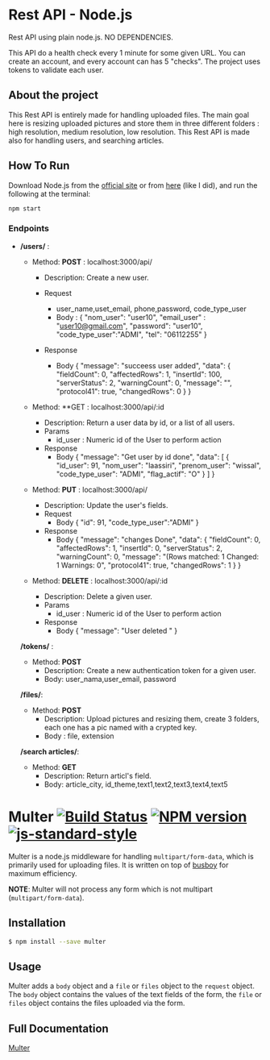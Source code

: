 # Rest API - Node.js

Rest API using plain node.js. NO DEPENDENCIES.

This API do a health check every 1 minute for some given URL. You can create an account, and every account can has 5 "checks". The project uses tokens to validate each user.

## About the project

This Rest API is entirely made for handling uploaded files. The main goal here is resizing uploaded pictures and store them in three different folders : high resolution, medium resolution, low resolution.
This Rest API is made also for handling users, and searching articles.

## How To Run

Download Node.js from the [official site](https://nodejs.org/en/download/) or from [here](https://github.com/creationix/nvm) (like I did), and run the following at the terminal:

```
npm start
```

### Endpoints

- **/users/** :

  - Method: **POST** : localhost:3000/api/

    + Description: Create a new user.
    
    + Request
        - user_name,uset_email, phone,password, code_type_user 
        + Body :
          {
            "nom_user": "user10",
            "email_user" : "user10@gmail.com",
            "password": "user10",
            "code_type_user":"ADMI",
            "tel": "06112255"
          }

    + Response 
        + Body
          {
            "message": "succeess user added",
            "data": {
              "fieldCount": 0,
              "affectedRows": 1,
              "insertId": 100,
              "serverStatus": 2,
              "warningCount": 0,
              "message": "",
              "protocol41": true,
              "changedRows": 0
            }
          }


  - Method: **GET : localhost:3000/api/:id

    + Description: Return a user data by id, or a list of all users.
    + Params
        + id_user : Numeric id of the User to perform action
    + Response
        + Body
          {
          "message": "Get user by id done",
          "data": [
            {
              "id_user": 91,
              "nom_user": "laassiri",
              "prenom_user": "wissal",
              "code_type_user": "ADMI",
              "flag_actif": "O"
            }
          ]
          }

  - Method: **PUT** : localhost:3000/api/

    + Description: Update the user's fields.
    + Request
      + Body
        {
          "id": 91,
          "code_type_user":"ADMI"
        }
    + Response
      + Body
        {
        "message": "changes Done",
        "data": {
          "fieldCount": 0,
          "affectedRows": 1,
          "insertId": 0,
          "serverStatus": 2,
          "warningCount": 0,
          "message": "(Rows matched: 1  Changed: 1  Warnings: 0",
          "protocol41": true,
          "changedRows": 1
        }
        }

  - Method: **DELETE** : localhost:3000/api/:id
    + Description: Delete a given user.
    + Params
      + id_user : Numeric id of the User to perform action
    + Response
      + Body
        {
        "message": "User deleted "
        }

  **/tokens/** :

  - Method: **POST**
    - Description: Create a new authentication token for a given user.
    - Body: user_nama,user_email, password

  **/files/**:

  - Method: **POST**
    - Description: Upload pictures and resizing them, create 3 folders, each one has a pic named with a crypted key.
    - Body : file, extension

  **/search articles/**:

  - Method: **GET**
    - Description: Return articl's field.
    - Body: article_city, id_theme,text1,text2,text3,text4,text5

# Multer [![Build Status](https://travis-ci.org/expressjs/multer.svg?branch=master)](https://travis-ci.org/expressjs/multer) [![NPM version](https://badge.fury.io/js/multer.svg)](https://badge.fury.io/js/multer) [![js-standard-style](https://img.shields.io/badge/code%20style-standard-brightgreen.svg?style=flat)](https://github.com/feross/standard)

Multer is a node.js middleware for handling `multipart/form-data`, which is primarily used for uploading files. It is written on top of [busboy](https://github.com/mscdex/busboy) for maximum efficiency.

**NOTE**: Multer will not process any form which is not multipart (`multipart/form-data`).

## Installation

```sh
$ npm install --save multer
```

## Usage

Multer adds a `body` object and a `file` or `files` object to the `request` object. The `body` object contains the values of the text fields of the form, the `file` or `files` object contains the files uploaded via the form.

## Full Documentation

[Multer](https://www.npmjs.com/package/multer)
